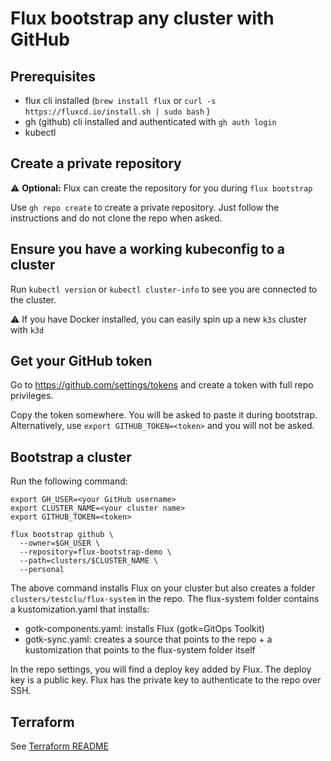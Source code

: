 # Flux bootstrap any cluster with GitHub

## Prerequisites

- flux cli installed (`brew install flux` or `curl -s https://fluxcd.io/install.sh | sudo bash` )
- gh (github) cli installed and authenticated with `gh auth login`
- kubectl

## Create a private repository

⚠️ **Optional:** Flux can create the repository for you during `flux bootstrap`

Use `gh repo create` to create a private repository. Just follow the instructions and do not clone the repo when asked.


## Ensure you have a working kubeconfig to a cluster

Run `kubectl version` or `kubectl cluster-info` to see you are connected to the cluster.

⚠️ If you have Docker installed, you can easily spin up a new `k3s` cluster with `k3d`

## Get your GitHub token

Go to https://github.com/settings/tokens and create a token with full repo privileges.

Copy the token somewhere. You will be asked to paste it during bootstrap. Alternatively, use `export GITHUB_TOKEN=<token>` and you will not be asked.

## Bootstrap a cluster

Run the following command:

```
export GH_USER=<your GitHub username>
export CLUSTER_NAME=<your cluster name>
export GITHUB_TOKEN=<token>

flux bootstrap github \
  --owner=$GH_USER \
  --repository=flux-bootstrap-demo \
  --path=clusters/$CLUSTER_NAME \
  --personal
```

The above command installs Flux on your cluster but also creates a folder `clusters/testclu/flux-system` in the repo. The flux-system folder contains a kustomization.yaml that installs:
- gotk-components.yaml: installs Flux (gotk=GitOps Toolkit)
- gotk-sync.yaml: creates a source that points to the repo + a kustomization that points to the flux-system folder itself

In the repo settings, you will find a deploy key added by Flux. The deploy key is a public key. Flux has the private key to authenticate to the repo over SSH.

## Terraform

See [Terraform README](exercises/06-flux-bootstrap/terraform/README.md)
